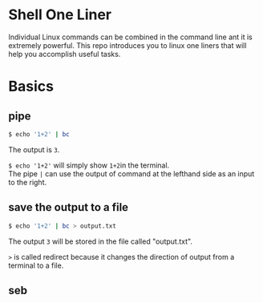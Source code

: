 # Shell One Liner

Individual Linux commands can be combined in the command line ant it is extremely powerful.  This repo introduces you to linux one liners that will help you accomplish useful tasks.


# Basics

## pipe

```bash
$ echo '1+2' | bc
```
The output is `3`.

`$ echo '1+2'` will simply show `1+2`in the terminal.<br>
The pipe `|` can use the output of command at the lefthand side as an input to the right.

## save the output to a file

```bash
$ echo '1+2' | bc > output.txt
```
The output `3` will be stored in the file called "output.txt".

`>` is called redirect because it changes the direction of output from a terminal to a file.

## seb



## 
